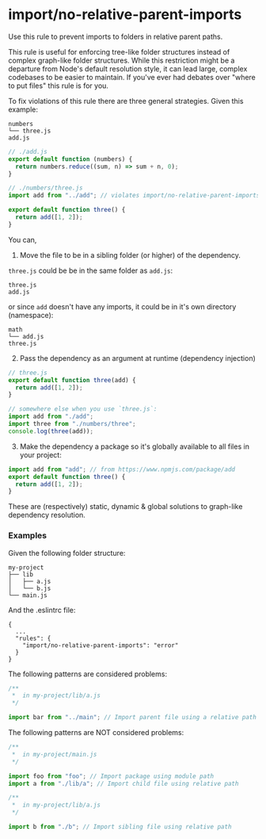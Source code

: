 # import/no-relative-parent-imports

Use this rule to prevent imports to folders in relative parent paths.

This rule is useful for enforcing tree-like folder structures instead of complex
graph-like folder structures. While this restriction might be a departure from
Node's default resolution style, it can lead large, complex codebases to be
easier to maintain. If you've ever had debates over "where to put files" this
rule is for you.

To fix violations of this rule there are three general strategies. Given this
example:

```
numbers
└── three.js
add.js
```

```js
// ./add.js
export default function (numbers) {
  return numbers.reduce((sum, n) => sum + n, 0);
}

// ./numbers/three.js
import add from "../add"; // violates import/no-relative-parent-imports

export default function three() {
  return add([1, 2]);
}
```

You can,

1. Move the file to be in a sibling folder (or higher) of the dependency.

`three.js` could be be in the same folder as `add.js`:

```
three.js
add.js
```

or since `add` doesn't have any imports, it could be in it's own directory
(namespace):

```
math
└── add.js
three.js
```

2. Pass the dependency as an argument at runtime (dependency injection)

```js
// three.js
export default function three(add) {
  return add([1, 2]);
}

// somewhere else when you use `three.js`:
import add from "./add";
import three from "./numbers/three";
console.log(three(add));
```

3. Make the dependency a package so it's globally available to all files in your
   project:

```js
import add from "add"; // from https://www.npmjs.com/package/add
export default function three() {
  return add([1, 2]);
}
```

These are (respectively) static, dynamic & global solutions to graph-like
dependency resolution.

### Examples

Given the following folder structure:

```
my-project
├── lib
│   ├── a.js
│   └── b.js
└── main.js
```

And the .eslintrc file:

```
{
  ...
  "rules": {
    "import/no-relative-parent-imports": "error"
  }
}
```

The following patterns are considered problems:

```js
/**
 *  in my-project/lib/a.js
 */

import bar from "../main"; // Import parent file using a relative path
```

The following patterns are NOT considered problems:

```js
/**
 *  in my-project/main.js
 */

import foo from "foo"; // Import package using module path
import a from "./lib/a"; // Import child file using relative path

/**
 *  in my-project/lib/a.js
 */

import b from "./b"; // Import sibling file using relative path
```
